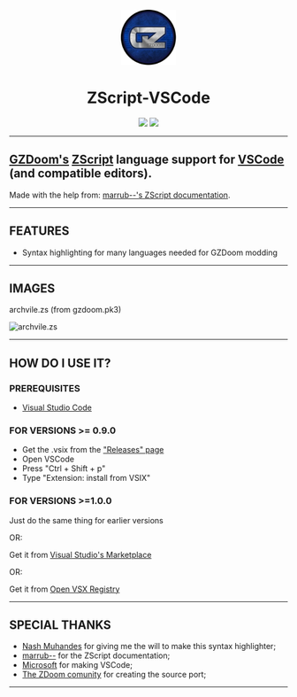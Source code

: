 <p align="center"><img width="100" height="100" src="./icons/GZDoom.png"></p>
<h1 align="center">ZScript-VSCode</h1>

<p align="center">
<img src="https://img.shields.io/github/stars/KaptainMicila/ZScript-VSCode?style=for-the-badge">
<img src="https://img.shields.io/badge/%20%F0%9F%8D%95%20DONATE%20PIZZA-4%20%E2%82%AC-important?style=for-the-badge&link=https://www.buymeacoffee.com/KaptainMicila">
</p>

---

## [GZDoom's](https://zdoom.org/index) [ZScript](https://zdoom.org/wiki/ZScript) language support for [VSCode](https://code.visualstudio.com/) (and compatible editors).

Made with the help from: [marrub--'s ZScript documentation](https://github.com/marrub--/zdoom-doc).

---

## FEATURES

-   Syntax highlighting for many languages needed for GZDoom modding

---

## IMAGES

archvile.zs (from gzdoom.pk3)

![archvile.zs](https://raw.githubusercontent.com/KaptainMicila/ZScript-VSCode/master/icons/CodeScreenshot.png)

---

## HOW DO I USE IT?

### PREREQUISITES

-   [Visual Studio Code](https://code.visualstudio.com/Download)

### FOR VERSIONS >= 0.9.0

-   Get the .vsix from the ["Releases" page](https://github.com/KaptainMicila/ZScript-VSCode/releases)
-   Open VSCode
-   Press "Ctrl + Shift + p"
-   Type "Extension: install from VSIX"

### FOR VERSIONS >=1.0.0

Just do the same thing for earlier versions

OR:

Get it from [Visual Studio's Marketplace](https://marketplace.visualstudio.com/items?itemName=kaptainmicila.gzdoom-zscript)

OR:

Get it from [Open VSX Registry](https://open-vsx.org/extension/kaptainmicila/gzdoom-zscript)

---

## SPECIAL THANKS

-   [Nash Muhandes](https://github.com/nashmuhandes) for giving me the will to make this syntax highlighter;
-   [marrub--](https://github.com/marrub--) for the ZScript documentation;
-   [Microsoft](www.microsoft.com) for making VSCode;
-   [The ZDoom comunity](https://zdoom.org/index) for creating the source port;

---
